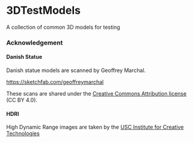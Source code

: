 # 3DTestModels
A collection of common 3D models for testing

### Acknowledgement 
#### Danish Statue
Danish statue models are scanned by Geoffrey Marchal.

https://sketchfab.com/geoffreymarchal

These scans are shared under the [Creative Commons Attribution license](https://creativecommons.org/licenses/by/4.0/) (CC BY
4.0).

#### HDRI

High Dynamic Range images are taken by the [USC Institute for Creative Technologies](http://vgl.ict.usc.edu/)
